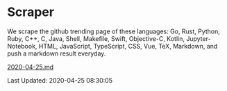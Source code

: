 # Scraper

We scrape the github trending page of these languages: Go, Rust, Python, Ruby, C++, C, Java, Shell, Makefile, Swift, Objective-C, Kotlin, Jupyter-Notebook, HTML, JavaScript, TypeScript, CSS, Vue, TeX, Markdown, and push a markdown result everyday.

[2020-04-25.md](https://github.com/yangwenmai/Scraper/blob/master/2020-04-25.md)

Last Updated: 2020-04-25 08:30:05